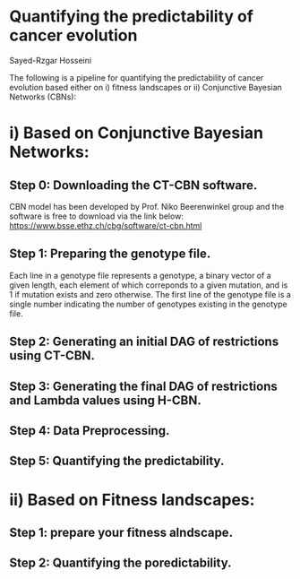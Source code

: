 # Quantifying the predictability of cancer evolution
Sayed-Rzgar Hosseini

The following is a pipeline for quantifying the predictability of cancer evolution based either on i) fitness landscapes or ii) Conjunctive Bayesian Networks (CBNs):

# i) Based on Conjunctive Bayesian Networks:
## Step 0: Downloading the CT-CBN software.
CBN model has been developed by Prof. Niko Beerenwinkel group and the software is free to download via the link below:
https://www.bsse.ethz.ch/cbg/software/ct-cbn.html

## Step 1: Preparing the genotype file.
Each line in a genotype file represents a genotype, a binary vector of a given length, each element of which correponds to a given mutation, and is 1 if mutation exists and zero otherwise. The first line of the genotype file is a single number indicating the number of genotypes existing in the genotype file. 

## Step 2: Generating an initial DAG of restrictions using CT-CBN.

## Step 3: Generating the final DAG of restrictions and Lambda values using H-CBN.

## Step 4: Data Preprocessing.

## Step 5: Quantifying the predictability.

# ii) Based on Fitness landscapes:

## Step 1: prepare your fitness alndscape.
## Step 2: Quantifying the poredictability.







